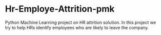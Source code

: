 # Hr-Employe-Attrition-pmk
Python Machine Learning project on HR attrition solution. In this project we try to help HRs identify employees who are likely to leave the company.
